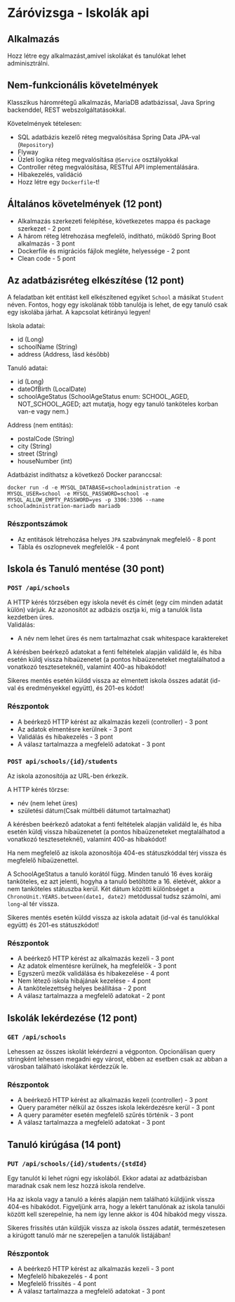 # Záróvizsga - Iskolák api

## Alkalmazás

Hozz létre egy alkalmazást,amivel iskolákat és tanulókat lehet adminisztrálni. 

## Nem-funkcionális követelmények

Klasszikus háromrétegű alkalmazás, MariaDB adatbázissal, Java Spring backenddel, REST webszolgáltatásokkal.

Követelmények tételesen:

* SQL adatbázis kezelő réteg megvalósítása Spring Data JPA-val (`Repository`)
* Flyway
* Üzleti logika réteg megvalósítása `@Service` osztályokkal
* Controller réteg megvalósítása, RESTful API implementálására.
* Hibakezelés, validáció
* Hozz létre egy `Dockerfile`-t!


## Általános követelmények (12 pont)

- Alkalmazás szerkezeti felépítése, következetes mappa és package szerkezet - 2 pont
- A három réteg létrehozása megfelelő, indítható, működő Spring Boot alkalmazás - 3 pont
- Dockerfile és migrációs fájlok megléte, helyessége - 2 pont
- Clean code - 5 pont


## Az adatbázisréteg elkészítése  (12 pont)

A feladatban két entitást kell elkészítened egyiket `School` a másikat `Student` néven. Fontos, hogy egy iskolának
több tanulója is lehet, de egy tanuló csak egy iskolába járhat. A kapcsolat kétirányú legyen! <br>

Iskola adatai:

* id (Long)
* schoolName (String)
* address (Address, lásd később)

Tanuló adatai:

* id (Long)
* dateOfBirth (LocalDate)
* schoolAgeStatus (SchoolAgeStatus enum: SCHOOL_AGED, NOT_SCHOOL_AGED; azt mutatja, hogy egy tanuló tanköteles korban van-e vagy nem.)

Address (nem entitás):
* postalCode (String)
* city (String)
* street (String)
* houseNumber (int)

Adatbázist indíthatsz a következő Docker paranccsal:

```shell
docker run -d -e MYSQL_DATABASE=schooladministration -e MYSQL_USER=school -e MYSQL_PASSWORD=school -e MYSQL_ALLOW_EMPTY_PASSWORD=yes -p 3306:3306 --name schooladministration-mariadb mariadb
```

### Részpontszámok

- Az entitások létrehozása helyes `JPA` szabványnak megfelelő - 8 pont
- Tábla és oszlopnevek megfelelők - 4 pont

## Iskola és Tanuló mentése (30 pont)

### `POST /api/schools`

A HTTP kérés törzsében egy iskola nevét és címét (egy cím minden adatát külön) várjuk. Az azonosítót az adbázis osztja ki, míg a tanulók lista
kezdetben üres.<br>
Validálás:

- A név nem lehet üres és nem tartalmazhat csak whitespace karaktereket

A kérésben beérkező adatokat a fenti feltételek alapján validáld le, és hiba esetén küldj vissza hibaüzenetet (a pontos
hibaüzeneteket megtalálhatod a vonatkozó teszteseteknél), valamint 400-as hibakódot!

Sikeres mentés esetén küldd vissza az elmentett iskola összes adatát (id-val és eredményekkel együtt), és 201-es
kódot!

### Részpontok

* A beérkező HTTP kérést az alkalmazás kezeli (controller) - 3 pont
* Az adatok elmentésre kerülnek - 3 pont
* Validálás és hibakezelés - 3 pont
* A válasz tartalmazza a megfelelő adatokat - 3 pont

### `POST api/schools/{id}/students`

Az iskola azonosítója az URL-ben érkezik.

A HTTP kérés törzse:

- név (nem lehet üres)
- születési dátum(Csak múltbéli dátumot tartalmazhat)

A kérésben beérkező adatokat a fenti feltételek alapján validáld le, és hiba esetén küldj vissza hibaüzenetet
(a pontos hibaüzeneteket megtalálhatod a vonatkozó teszteseteknél), valamint 400-as hibakódot!

Ha nem megfelelő az iskola azonosítója 404-es státuszkóddal térj vissza és megfelelő hibaüzenettel.

A SchoolAgeStatus a tanuló korától függ. Minden tanuló 16 éves koráig tanköteles, ez azt jelenti, hogyha a tanuló betöltötte a 16. életévét, akkor
a nem tanköteles státuszba kerül. Két dátum közötti különbséget a `ChronoUnit.YEARS.between(date1, date2)` metódussal tudsz számolni,
ami `long`-al tér vissza. 

Sikeres mentés esetén küldd vissza az iskola adatait  (id-val és tanulókkal együtt) és 201-es státuszkódot!

### Részpontok

* A beérkező HTTP kérést az alkalmazás kezeli - 3 pont
* Az adatok elmentésre kerülnek, ha megfelelők - 3 pont
* Egyszerű mezők validálása és hibakezelése - 4 pont
* Nem létező iskola hibájának kezelése - 4 pont
* A tankötelezettség helyes beállítása - 2 pont  
* A válasz tartalmazza a megfelelő adatokat - 2 pont

## Iskolák lekérdezése (12 pont)

### `GET /api/schools`

Lehessen az összes iskolát lekérdezni a végponton. 
Opcionálisan query stringként lehessen megadni egy várost, ebben az esetben csak az abban a városban
található iskolákat kérdezzük le. 

### Részpontok

* A beérkező HTTP kérést az alkalmazás kezeli (controller) - 3 pont
* Query paraméter nélkül az összes iskola lekérdezésre kerül - 3 pont  
* A query paraméter esetén megfelelő szűrés történik - 3 pont
* A válasz tartalmazza a megfelelő adatokat - 3 pont

## Tanuló kirúgása (14 pont)

### `PUT /api/schools/{id}/students/{stdId}`

Egy tanulót ki lehet rúgni egy iskolából. Ekkor adatai az adatbázisban maradnak csak nem lesz hozzá iskola rendelve.

Ha az iskola vagy a tanuló a kérés alapján nem található küldjünk vissza 404-es hibakódot. Figyeljünk arra,
hogy a lekért tanulónak az iskola tanulói között kell szerepelnie, ha nem így lenne akkor is 404 hibakód megy vissza.

Sikeres frissítés után küldjük vissza az iskola összes adatát, természetesen a kirúgott tanuló már ne szerepeljen a tanulók listájában!

### Részpontok

- A beérkező HTTP kérést az alkalmazás kezeli - 3 pont
- Megfelelő hibakezelés - 4 pont
- Megfelelő frissítés  - 4 pont
- A válasz tartalmazza a megfelelő adatokat - 3 pont
